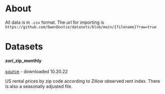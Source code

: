 # About

All data is in `.csv` format. The url for importing is `https://github.com/OwenDostie/datasets/blob/main/{filename}?raw=true`

# Datasets

#### zori_zip_monthly

[source](https://www.zillow.com/research/data/) - downloaded 10.20.22

US rental prices by zip code according to Zillow observed rent index. There is also a seasonally adjusted file.  
